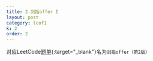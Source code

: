 ```yaml
---
title: 2.剑指offer I
layout: post
category: lcof1
k: 2
order: 2
---
```


对应LeetCode[题单](https://leetcode-cn.com/problemset/all/?page=1&listId=xb9nqhhg){:target="_blank"}名为`剑指offer（第2版）`
